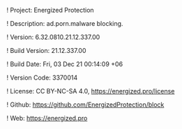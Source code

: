 ! Project: Energized Protection

! Description: ad.porn.malware blocking.

! Version: 6.32.0810.21.12.337.00

! Build Version: 21.12.337.00

! Build Date: Fri, 03 Dec 21 00:14:09 +06

! Version Code: 3370014

! License: CC BY-NC-SA 4.0, https://energized.pro/license

! Github: https://github.com/EnergizedProtection/block

! Web: https://energized.pro
